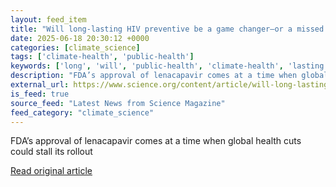 ```yaml
---
layout: feed_item
title: "Will long-lasting HIV preventive be a game changer—or a missed opportunity?"
date: 2025-06-18 20:30:12 +0000
categories: [climate_science]
tags: ['climate-health', 'public-health']
keywords: ['long', 'will', 'public-health', 'climate-health', 'lasting']
description: "FDA’s approval of lenacapavir comes at a time when global health cuts could stall its rollout"
external_url: https://www.science.org/content/article/will-long-lasting-hiv-preventive-be-game-changer-or-missed-opportunity
is_feed: true
source_feed: "Latest News from Science Magazine"
feed_category: "climate_science"
---
```


FDA’s approval of lenacapavir comes at a time when global health cuts could stall its rollout

[Read original article](https://www.science.org/content/article/will-long-lasting-hiv-preventive-be-game-changer-or-missed-opportunity)
